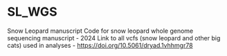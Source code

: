 # SL_WGS
Snow Leopard manuscript
Code for snow leopard whole genome sequencing manuscript - 2024
Link to all vcfs (snow leopard and other big cats) used in analyses - https://doi.org/10.5061/dryad.1vhhmgr78
